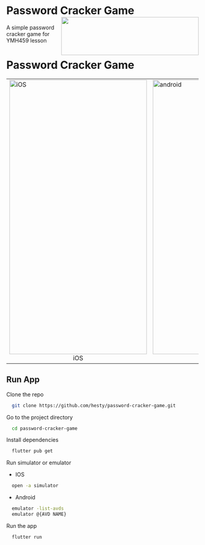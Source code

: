 # Password Cracker Game <a href="https://github.com/hesty/password-cracker-game/raw/main/apk/app-release.apk" target="_blank"><img src="https://github.com/hesty/password-cracker-game/assets/61988280/b4595d7d-cc4e-4279-b837-46908e85cf6b" align =right width = 360px height = 100 ></img></a>

A simple password cracker game for YMH459 lesson

# Password Cracker Game

<table>
  <tr>
    <td><img src="https://github.com/hesty/password-cracker-game/assets/61988280/47c3e06f-a944-4911-b96e-2c55a6108eb9"  alt="iOS" width = 360px height = 720 ><div align=center>iOS</div></td>
    <td><img src="https://github.com/hesty/password-cracker-game/assets/61988280/16e69a04-6d9d-413b-8cb9-d7b4cbf8fb54" alt="android" width = 360px height = 720><div align=center>Android</div></td>
   </tr> 
</table>

## Run App

Clone the repo

```bash
  git clone https://github.com/hesty/password-cracker-game.git
```

Go to the project directory

```bash
  cd password-cracker-game
```

Install dependencies

```bash
  flutter pub get
```

Run simulator or emulator

- IOS
```bash
  open -a simulator 
```
- Android

```bash
  emulator -list-avds
  emulator @{AVD NAME}
```

Run the app

```bash
  flutter run
```
  

